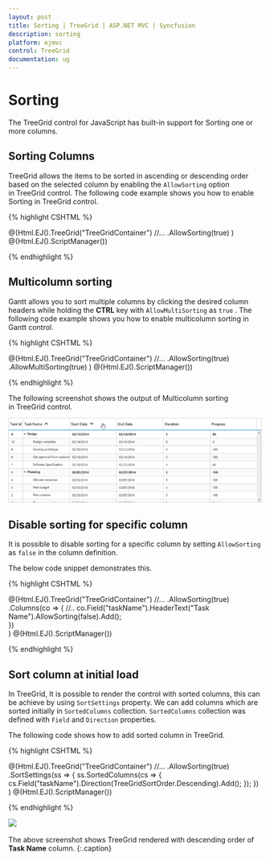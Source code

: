 ```yaml
---
layout: post
title: Sorting | TreeGrid | ASP.NET MVC | Syncfusion
description: sorting
platform: ejmvc
control: TreeGrid
documentation: ug
---
```


# Sorting

The TreeGrid control for JavaScript has built-in support for Sorting one or more columns.

## Sorting Columns

TreeGrid allows the items to be sorted in ascending or descending order based on the selected column by enabling the `AllowSorting` option in TreeGrid control. The following code example shows you how to enable Sorting in TreeGrid control.

{% highlight CSHTML %}

@(Html.EJ().TreeGrid("TreeGridContainer")
        //...
        .AllowSorting(true)
        )        
@(Html.EJ().ScriptManager()) 

{% endhighlight %}

## Multicolumn sorting

Gantt allows you to sort multiple columns by clicking the desired column headers while holding the **CTRL** key with `AllowMultiSorting` as `true` . The following code example shows you how to enable multicolumn sorting in Gantt control.

{% highlight CSHTML %}

@(Html.EJ().TreeGrid("TreeGridContainer")
    //...
    .AllowSorting(true)
    .AllowMultiSorting(true)
    )
@(Html.EJ().ScriptManager()) 

{% endhighlight  %}

The following screenshot shows the output of Multicolumn sorting in TreeGrid control.

![](Sorting_images/Sorting_img1.png)

## Disable sorting for specific column

It is possible to disable sorting for a specific column by setting `AllowSorting` as `false` in the column definition.

The below code snippet demonstrates this.

{% highlight CSHTML %}

@(Html.EJ().TreeGrid("TreeGridContainer")
    //...
    .AllowSorting(true)   
    .Columns(co =>
        {
            //..
            co.Field("taskName").HeaderText("Task Name").AllowSorting(false).Add();          
        })  
    )
@(Html.EJ().ScriptManager()) 
   
{% endhighlight %}

## Sort column at initial load

In TreeGrid, It is possible to render the control with sorted columns, this can be achieve by using `SortSettings` property. We can add columns which are sorted initially in `SortedColumns` collection. `SortedColumns` collection was defined with `Field` and `Direction` properties.

The following code shows how to add sorted column in TreeGrid.

{% highlight CSHTML %}

@(Html.EJ().TreeGrid("TreeGridContainer")
    //...
    .AllowSorting(true)   
    .SortSettings(ss =>
        {
            ss.SortedColumns(cs =>
                {
                    cs.Field("taskName").Direction(TreeGridSortOrder.Descending).Add();
                });
        })
    )
@(Html.EJ().ScriptManager()) 
   
{% endhighlight %}

![](TreeGrid/Sorting_images/Sorting_img2.png)

The above screenshot shows TreeGrid rendered with descending order of **Task Name** column.
{:.caption}



